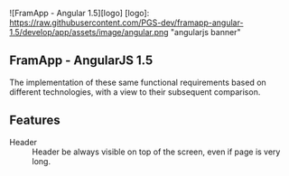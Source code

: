 ![FramApp - Angular 1.5][logo]
[logo]: https://raw.githubusercontent.com/PGS-dev/framapp-angular-1.5/develop/app/assets/image/angular.png "angularjs banner"

## FramApp - AngularJS 1.5
The implementation of these same functional requirements based on different technologies, with a view to their subsequent comparison.

## Features

<dl>
  <dt>Header</dt>
  <dd>Header be always visible on top of the screen, even if page is very long.</dd>
</dl>
